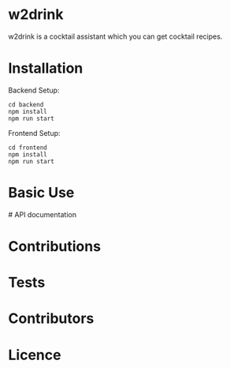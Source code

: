 # w2drink

w2drink is a cocktail assistant which you can get cocktail recipes.

# Installation

Backend Setup:   

```
cd backend
npm install
npm run start
```

Frontend Setup:   
```
cd frontend
npm install
npm run start
```

# Basic Use

# API documentation

# Contributions

# Tests

# Contributors

# Licence